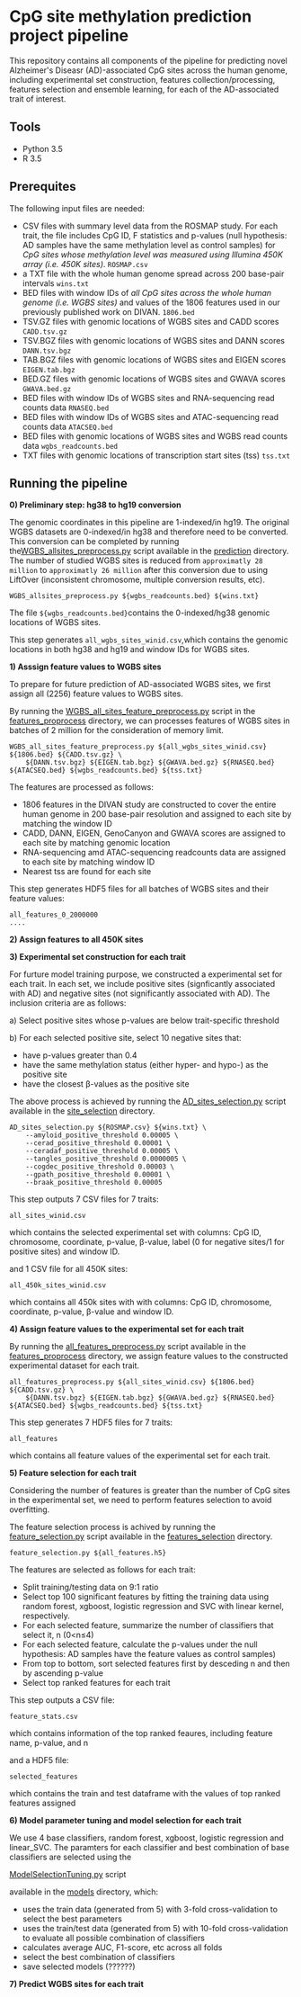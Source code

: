 # CpG site methylation prediction project pipeline 
This repository contains all components of the pipeline for predicting novel Alzheimer's Diseasr (AD)-associated CpG sites across the human genome, including experimental set construction, features collection/processing, features selection and ensemble learning, for each of the AD-associated trait of interest. 

## Tools
* Python 3.5
* R 3.5

## Prerequites
The following input files are needed:
* CSV files with summary level data from the ROSMAP study. For each trait, the file includes CpG ID, F statistics and p-values (null hypothesis: AD samples have the same methylation level as control samples) for *CpG sites whose methylation level was measured using Illumina 450K array (i.e. 450K sites)*. `ROSMAP.csv`
* a TXT file with the whole human genome spread across 200 base-pair intervals `wins.txt`
* BED files with window IDs of *all CpG sites across the whole human genome (i.e. WGBS sites)* and values of the 1806 features used in our previously published work on DIVAN.  `1806.bed`
* TSV.GZ files with genomic locations of WGBS sites and CADD scores `CADD.tsv.gz`
* TSV.BGZ files with genomic locations of WGBS sites and DANN scores `DANN.tsv.bgz`
* TAB.BGZ files with genomic locations of WGBS sites and EIGEN scores `EIGEN.tab.bgz`
* BED.GZ files with genomic locations of WGBS sites and GWAVA scores `GWAVA.bed.gz`
* BED files with window IDs of WGBS sites and RNA-sequencing read counts data `RNASEQ.bed`
* BED files with window IDs of WGBS sites and ATAC-sequencing read counts data `ATACSEQ.bed`
* BED files with genomic locations of WGBS sites and WGBS read counts data `wgbs_readcounts.bed`
* TXT files with genomic locations of transcription start sites (tss) `tss.txt`



## Running the pipeline 

**0) Preliminary step: hg38 to hg19 conversion**

The genomic coordinates in this pipeline are 1-indexed/in hg19. The original WGBS datasets are 0-indexed/in hg38 and therefore need to be converted. This conversion can be completed by running the[WGBS_allsites_preprocess.py](https://github.com/xsun28/CpGMethylation/blob/master/code/prediction/WGBS_allsites_preprocess.py) script available in the [prediction](https://github.com/xsun28/CpGMethylation/tree/master/code/prediction) directory. The number of studied WGBS sites is reduced from `approximatly 28 million` to `approximatly 26 million` after this conversion due to using LiftOver (inconsistent chromosome, multiple conversion results, etc). 

``` 
WGBS_allsites_preprocess.py ${wgbs_readcounts.bed} ${wins.txt}
```
The file `${wgbs_readcounts.bed}`contains the 0-indexed/hg38 genomic locations of WGBS sites.

This step generates `all_wgbs_sites_winid.csv`,which contains the genomic locations in both hg38 and hg19 and window IDs for WGBS sites. 




**1) Asssign feature values to WGBS sites**

To prepare for future prediction of AD-associated WGBS sites, we first assign all (2256) feature values to WGBS sites. 

By running the [WGBS_all_sites_feature_preprocess.py](https://github.com/xsun28/CpGMethylation/blob/master/code/features_preprocess/WGBS_all_sites_feature_preprocess.py) script in the [features_proprocess](https://github.com/xsun28/CpGMethylation/tree/master/code/features_preprocess) directory, we can processes features of WGBS sites in batches of 2 million for the consideration of memory limit. 

``` 
WGBS_all_sites_feature_preprocess.py ${all_wgbs_sites_winid.csv} ${1806.bed} ${CADD.tsv.gz} \
    ${DANN.tsv.bgz} ${EIGEN.tab.bgz} ${GWAVA.bed.gz} ${RNASEQ.bed} ${ATACSEQ.bed} ${wgbs_readcounts.bed} ${tss.txt}
```

The features are processed as follows:

* 1806 features in the DIVAN study are constructed to cover the entire human genome in 200 base-pair resolution and assigned to each site by matching the window ID
* CADD, DANN, EIGEN, GenoCanyon and GWAVA scores are assigned to each site by matching genomic location
* RNA-sequencing amd ATAC-sequencing readcounts data are assigned to each site by matching window ID
* Nearest tss are found for each site



This step generates HDF5 files for all batches of WGBS sites and their feature values:
``` 
all_features_0_2000000
....
```

**2) Assign features to all 450K sites**



**3) Experimental set construction for each trait**

For furture model training purpose, we constructed a experimental set for each trait. In each set, we include positive sites (signficantly associated with AD) and negative sites (not significantly associated with AD). The inclusion criteria are as follows:

a) Select positive sites whose p-values are below trait-specific threshold

b) For each selected positive site, select 10 negative sites that:

* have p-values greater than 0.4
* have the same methylation status (either hyper- and hypo-) as the positive site
* have the closest β-values as the positive site 

The above process is achieved by running the [AD_sites_selection.py](https://github.com/xsun28/CpGMethylation/blob/master/code/sites_selection/AD_sites_selection.py) script available in the [site_selection](https://github.com/xsun28/CpGMethylation/tree/master/code/sites_selection) directory. 

``` 
AD_sites_selection.py ${ROSMAP.csv} ${wins.txt} \
    --amyloid_positive_threshold 0.00005 \
    --cerad_positive_threshold 0.00001 \
    --ceradaf_positive_threshold 0.00005 \
    --tangles_positive_threshold 0.0000005 \
    --cogdec_positive_threshold 0.00003 \
    --gpath_positive_threshold 0.00001 \
    --braak_positive_threshold 0.00005       
```

This step outputs 7 CSV files for 7 traits: 
``` 
all_sites_winid.csv
```
which contains the selected experimental set with columns: CpG ID, chromosome, coordinate, p-value, β-value, label (0 for negative sites/1 for positive sites) and window ID. 

and 1 CSV file for all 450K sites:
``` 
all_450k_sites_winid.csv
```
which contains all 450k sites with with columns: CpG ID, chromosome, coordinate, p-value, β-value and window ID. 


**4) Assign feature values to the experimental set for each trait**

By running the [all_features_preprocess.py](https://github.com/xsun28/CpGMethylation/blob/master/code/features_preprocess/all_features_preprocess.py) script available in the [features_proprocess](https://github.com/xsun28/CpGMethylation/tree/master/code/features_preprocess) directory, we assign feature values to the constructed experimental dataset for each trait.

``` 
all_features_preprocess.py ${all_sites_winid.csv} ${1806.bed} ${CADD.tsv.gz} \
    ${DANN.tsv.bgz} ${EIGEN.tab.bgz} ${GWAVA.bed.gz} ${RNASEQ.bed} ${ATACSEQ.bed} ${wgbs_readcounts.bed} ${tss.txt}
```


This step generates 7 HDF5 files for 7 traits:
``` 
all_features
```
which contains all feature values of the experimental set for each trait.


**5) Feature selection for each trait**

Considering the number of features is greater than the number of CpG sites in the experimental set, we need to perform features selection to avoid overfitting. 

The feature selection process is achived by running the [feature_selection.py](https://github.com/xsun28/CpGMethylation/blob/master/code/features_selection/feature_selection.py) script available in the [features_selection](https://github.com/xsun28/CpGMethylation/tree/master/code/features_selection) directory.

``` 
feature_selection.py ${all_features.h5}
```
The features are selected as follows for each trait: 

* Split training/testing data on 9:1 ratio 
* Select top 100 significant features by fitting the training data using random forest, xgboost, logistic regression and SVC with linear kernel, respectively. 
* For each selected feature, summarize the number of classifiers that select it, n (0<n≤4) 
* For each selected feature, calculate the p-values under the null hypothesis: AD samples have the feature values as control samples)
* From top to bottom, sort selected features first by desceding n and then by ascending p-value 
* Select top ranked features for each trait 

This step outputs a CSV file:
``` 
feature_stats.csv 
```
which contains information of the top ranked feaures, including feature name, p-value, and n

and a HDF5 file:
``` 
selected_features 
```
which contains the train and test dataframe with the values of top ranked features assigned

**6) Model parameter tuning and model selection for each trait**

We use 4 base classifiers, random forest, xgboost, logistic regression and linear_SVC. The paramters for each classifier and best combination of base classifiers are selected using the 

[ModelSelectionTuning.py](https://github.com/xsun28/CpGMethylation/blob/master/code/models/ModelSelectionTuning.py) script 

available in the [models](https://github.com/xsun28/CpGMethylation/tree/master/code/models) directory, which:

* uses the train data (generated from 5) with 3-fold cross-validation to select the best parameters
* uses the train/test data (generated from 5) with 10-fold cross-validation to evaluate all possible combination of classifiers
* calculates average AUC, F1-score, etc across all folds 
* select the best combination of classifiers 
* save selected models (??????)

**7) Predict WGBS sites for each trait**



















